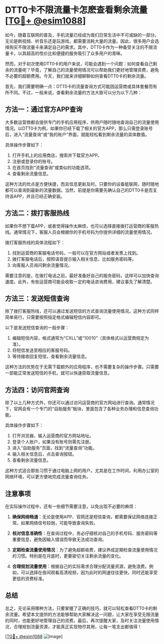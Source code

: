 # DTT0卡不限流量卡怎麽查看剩余流量[[TG💪+ @esim1088](https://t.me/s/esim1088)]

如今，随着互联网的普及，手机流量已经成为我们日常生活中不可或缺的一部分。无论是刷视频、听音乐还是玩游戏，都需要消耗大量的流量。因此，很多用户会选择购买不限流量卡来满足自己的需求。其中，DTT0卡作为一种备受关注的不限流量卡，以其超高的性价比和便捷的服务吸引了众多用户的青睐。

然而，对于初次使用DTT0卡的用户来说，可能会遇到一个问题：如何查看自己剩余的流量呢？毕竟，了解自己的流量使用情况可以帮助我们更好地管理资费，避免不必要的超额费用。今天，我们就来详细聊聊如何查看DTT0卡的剩余流量。

首先，我们需要明确一点：DTT0卡的流量查询方式可能因运营商或具体套餐而有所不同。不过，一般来说，查看剩余流量的方法大致可以分为以下几种：

## 方法一：通过官方APP查询

大多数运营商都会提供专门的手机应用程序，供用户随时随地查询自己的流量使用情况。以DTT0卡为例，如果你已经下载了相关的官方APP，那么只需登录账号后，进入“流量查询”或“我的账户”界面，就能轻松看到剩余流量的具体数值。

具体操作步骤如下：

1. 打开手机上的应用商店，搜索并下载官方APP。
2. 注册或登录你的账号。
3. 在首页找到“流量查询”或类似的功能选项。
4. 查看剩余流量信息。

这种方法的优点是方便快捷，而且信息更新及时。只要你的设备能联网，随时随地都可以查询到最新的流量数据。当然，前提是你需要先确认自己的DTT0卡是否支持该APP，并且已经正确安装。

## 方法二：拨打客服热线

如果你不想下载APP，或者觉得操作太麻烦，也可以选择直接拨打运营商的客服热线。通常情况下，客服人员会根据你的手机号码为你提供详细的流量使用情况。

拨打客服热线的具体流程如下：

1. 找到运营商的客服电话号码，一般可以在官方网站或者发票上找到。
2. 拨打客服电话后，按照语音提示输入相关信息，比如服务密码等。
3. 向客服人员询问剩余流量情况。

需要注意的是，在拨打电话之前，最好准备好自己的服务密码，这样可以加快查询速度。此外，有些运营商可能会收取一定的电话咨询费用，建议事先了解清楚。

## 方法三：发送短信查询

除了拨打客服热线，还可以通过发送短信的方式查询流量使用情况。这种方式同样简单易行，只需要按照指定格式编辑短信内容即可。

以下是发送短信查询的一般步骤：

1. 编辑短信内容，格式通常为“CXLL”或“10010”（具体格式以运营商规定为准）。
2. 将短信发送至相应的客服号码。
3. 等待接收回复短信，查看剩余流量信息。

这种方法的优势在于无需下载额外的应用程序，也不需要复杂的操作步骤。只需要一部能正常发送短信的手机，就可以快速获取流量信息。

## 方法四：访问官网查询

除了以上几种方式外，你还可以通过访问运营商的官方网站进行查询。通常情况下，官网会有一个专门的“自助服务”板块，里面包含了各种业务办理和信息查询功能。

具体操作步骤如下：

1. 打开浏览器，输入运营商的官方网站地址。
2. 登录个人账户，如果没有账号则需先注册。
3. 进入“自助服务”页面，找到“流量查询”功能。
4. 输入相关信息后，点击查询按钮。
5. 查看剩余流量信息。

这种方式适合那些习惯于通过电脑上网的用户。尤其是在工作时间，利用办公室的网络环境，可以更方便地完成流量查询任务。

## 注意事项

在实际操作过程中，还有一些细节需要注意，以免出现不必要的麻烦：

1. **确保网络畅通**：无论是使用APP、官网还是短信查询，都需要保证网络连接正常。如果网络信号较弱，可能导致查询失败。
   
2. **核对信息准确性**：在查询过程中，务必仔细核对自己的手机号码、服务密码等重要信息，避免因输入错误而导致无法成功查询。

3. **定期检查流量使用情况**：为了避免超额收费，建议养成定期检查流量使用情况的习惯。特别是在月底时，更要密切关注剩余流量的变化。

4. **合理规划流量使用**：根据自己的实际需求合理分配流量资源，避免浪费。例如，可以选择在夜间观看高清视频，因为此时的网速往往更快，同时还能享受更低的资费标准。

## 总结

总之，无论采用哪种方法，只要掌握了正确的技巧，就可以轻松查看DTT0卡的剩余流量。希望本文提供的方法能够帮助大家解决这一问题，让大家在享受无限流量的同时，也能更好地管理自己的资费。最后，再次提醒大家，及时关注流量使用情况，合理规划流量资源，才能真正实现物尽其用，让每一笔支出都值得！

[[TG💪+ @esim1088](https://t.me/s/esim1088) ![Image](https://i.postimg.cc/4NQfJmqS/Snipaste-2025-05-13-00-14-12.png)]